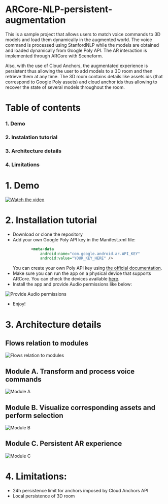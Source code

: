 # ARCore-NLP-persistent-augmentation

This is a sample project that allows users to match voice commands to 3D models and load them dynamically in the augmented world. The voice command is processed using StanfordNLP while the models are obtained and loaded dynamically from Google Poly API. The AR interaction is implemented through ARCore with Sceneform.

Also, with the use of Cloud Anchors, the augmentated experience is persistent thus allowing the user to add models to a 3D room and then retrieve them at any time. The 3D room contains details like assets ids (that correspond to Google Poly assets) and cloud anchor ids thus allowing to recover the state of several models throughout the room.
# Table of contents
### 1. Demo
### 2. Instalation tutorial
### 3. Architecture details
### 4. Limitations

# 1. Demo
[![Watch the video](https://i.imgur.com/bF0KSn6.jpg)](https://www.youtube.com/watch?v=ecx2hxhGqbg)

# 2. Installation tutorial
- Download or clone the repository
- Add your own Google Poly API key in the Manifest.xml file:
  ```xml
          <meta-data
              android:name="com.google.android.ar.API_KEY"
              android:value="YOUR_KEY_HERE" />
  ```
  You can create your own Poly API key using [the official documentation](https://developers.google.com/poly/develop/api).
- Make sure you can run the app on a physical device that supports ARCore. You can check the devices available [here](https://developers.google.com/ar/discover/supported-devices).
- Install the app and provide Audio permissions like below:

![Provide Audio permissions](https://i.imgur.com/62Y7gRS.jpeg)

- Enjoy!

# 3. Architecture details

## Flows relation to modules
![Flows relation to modules](https://i.imgur.com/HDJ6i1u.jpg)

## Module A. Transform and process voice commands
![Module A](https://i.imgur.com/zO0qFXx.jpg)

## Module B. Visualize corresponding assets and perform selection
![Module B](https://i.imgur.com/EdDAeld.jpg)

## Module C. Persistent AR experience
![Module C](https://i.imgur.com/91mkiZs.jpg)

# 4. Limitations:
- 24h persistence limit for anchors imposed by Cloud Anchors API
- Local persistence of 3D room
